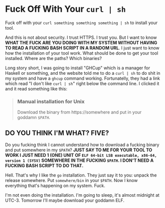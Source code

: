 <!-- Fuck Off With Your `curl | sh` :: 2024-09-27 23:24:06 -->

# Fuck Off With Your `curl | sh`

Fuck off with your `curl something something something | sh` to install your
tool.

And this is not about security. I trust HTTPS. I trust you. But I want to know
**WHAT THE FUCK ARE YOU DOING WITH MY SYSTEM WITHOUT HAVING TO READ A FUCKING
BASH SCRIPT IN A RANDOM URL**. I just want to know how the installation of your
tool work. What should be done to get your tool installed. Where are the paths?
Which binaries?

Long story short, I was going to install "GHCup" which is a manager for Haskell
or something, and the website told me to do a `curl | sh` to do shit in my
system and have a `ghcup` command working. Fortunatelly, they had a link which
read "I don't like `curl | sh`" right below the command line. I clicked it and
it read something like this:

> ### Manual installation for Unix
> Download the binary from https://somewhere and put in your goddamn `$PATH`.

## DO YOU THINK I'M WHAT? FIVE?

Do you fucking think I cannot understand how to download a fucking binary and
put somewhere in my `$PATH`? **JUST SAY TO ME FOR YOUR TOOL TO WORK I JUST NEED
1 (ONE) UNIT OF `ELF 64-bit LSB executable, x86-64, version 1 (SYSV)` SOMEWHERE
IN THE FUCKING `$PATH`. I DON'T NEED A FUCKING BASH SCRIPT TO DO THAT.**

Hell. That's why I like the `go` installation. They just say it to you: unpack
the release somewhere. Put `somewhere/bin` in your `$PATH`. Now I know
everything that's happening on my system. Fuck.

I'm not even doing the installation. I'm going to sleep, it's almost midnight at
UTC-3. Tomorrow I'll maybe download your goddamn ELF.
